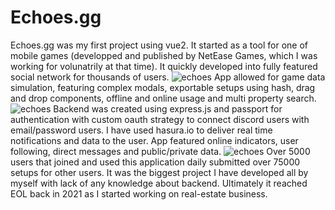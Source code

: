 # Echoes.gg
Echoes.gg was my first project using vue2. It started as a tool for one of mobile games (developped and published by NetEase Games, which I was working for volunatrily at that time). It quickly developed into fully featured social network for thousands of users.
![echoes](/echoes2.png)
App allowed for game data simulation, featuring complex modals, exportable setups using hash, drag and drop components, offline and online usage and multi property search.
![echoes](/echoes1.png)
Backend was created using express.js and passport for authentication with custom oauth strategy to connect discord users with email/password users. I have used hasura.io to deliver real time notifications and data to the user. App featured online indicators, user following, direct messages and public/private data. 
![echoes](/echoes3.png)
Over 5000 users that joined and used this application daily submitted over 75000 setups for other users. It was the biggest project I have developed all by myself with lack of any knowledge about backend. Ultimately it reached EOL back in 2021 as I started working on real-estate business.